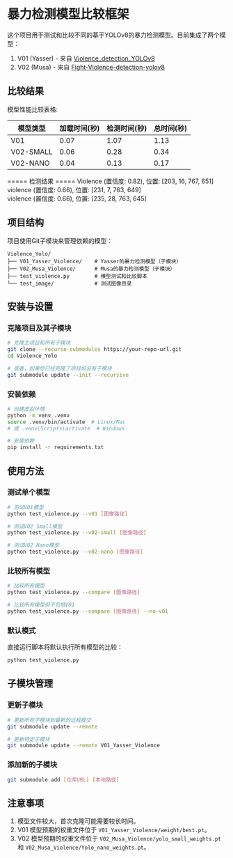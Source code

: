 # 暴力检测模型比较框架

这个项目用于测试和比较不同的基于YOLOv8的暴力检测模型。目前集成了两个模型：

1. V01 (Yasser) - 来自 [Violence_detection_YOLOv8](https://github.com/YasserElj/Violence_detection_YOLOv8)
2. V02 (Musa) - 来自 [Fight-Violence-detection-yolov8](https://github.com/Musawer1214/Fight-Violence-detection-yolov8)

## 比较结果

模型性能比较表格:

| 模型类型   | 加载时间(秒) | 检测时间(秒) | 总时间(秒) |
|-----------|------------|------------|-----------|
| V01       | 0.07       | 1.07       | 1.13      |
| V02-SMALL | 0.06       | 0.28       | 0.34      |
| V02-NANO  | 0.04       | 0.13       | 0.17      |

===== 检测结果 =====
Violence (置信度: 0.82), 位置: [203, 16, 767, 651]  
violence (置信度: 0.66), 位置: [231, 7, 763, 649]   
violence (置信度: 0.66), 位置: [235, 28, 763, 645]  

## 项目结构

项目使用Git子模块来管理依赖的模型：

```
Violence_Yolo/
├── V01_Yasser_Violence/    # Yasser的暴力检测模型（子模块）
├── V02_Musa_Violence/      # Musa的暴力检测模型（子模块）
├── test_violence.py        # 模型测试和比较脚本
└── test_image/             # 测试图像目录
```

## 安装与设置

### 克隆项目及其子模块

```bash
# 克隆主项目和所有子模块
git clone --recurse-submodules https://your-repo-url.git
cd Violence_Yolo

# 或者，如果你已经克隆了项目但没有子模块
git submodule update --init --recursive
```

### 安装依赖

```bash
# 创建虚拟环境
python -m venv .venv
source .venv/bin/activate  # Linux/Mac
# 或 .venv\Scripts\activate  # Windows

# 安装依赖
pip install -r requirements.txt
```

## 使用方法

### 测试单个模型

```bash
# 测试V01模型
python test_violence.py --v01 [图像路径]

# 测试V02 Small模型
python test_violence.py --v02-small [图像路径]

# 测试V02 Nano模型
python test_violence.py --v02-nano [图像路径]
```

### 比较所有模型

```bash
# 比较所有模型
python test_violence.py --compare [图像路径]

# 比较所有模型但不包括V01
python test_violence.py --compare [图像路径] --no-v01
```

### 默认模式

直接运行脚本将默认执行所有模型的比较：

```bash
python test_violence.py
```

## 子模块管理

### 更新子模块

```bash
# 更新所有子模块到最新的远程提交
git submodule update --remote

# 更新特定子模块
git submodule update --remote V01_Yasser_Violence
```

### 添加新的子模块

```bash
git submodule add [仓库URL] [本地路径]
```

## 注意事项

1. 模型文件较大，首次克隆可能需要较长时间。
2. V01 模型预期的权重文件位于 `V01_Yasser_Violence/weight/best.pt`。
3. V02 模型预期的权重文件位于 `V02_Musa_Violence/yolo_small_weights.pt` 和 `V02_Musa_Violence/Yolo_nano_weights.pt`。 